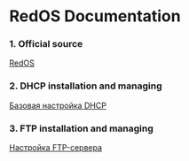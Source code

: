 # RedOS Documentation

### 1. Official source
[RedOS](https://redos.red-soft.ru/base/redos-8_0/8_0-install/8_0-start-install/?nocache=1737225329191)
### 2. DHCP installation and managing
[Базовая настройка DHCP](https://redos.red-soft.ru/base/redos-7_3/7_3-network/7_3-dhcp/7_3-first-settings-dhcp/?nocache=1737310705860)
### 3. FTP installation and managing
[Настройка FTP-сервера](https://redos.red-soft.ru/base/redos-7_3/7_3-network/7_3-ftp-server-configuration/?nocache=1737322301754)
